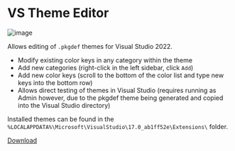 # VS Theme Editor

![image](https://github.com/user-attachments/assets/b46b78ea-1740-47fe-9c96-c7ebabb59e1e)


Allows editing of `.pkgdef` themes for Visual Studio 2022. 

- Modify existing color keys in any category within the theme
- Add new categories (right-click in the left sidebar, click `Add`)
- Add new color keys (scroll to the bottom of the color list and type new keys into the bottom row)
- Allows direct testing of themes in Visual Studio (requires running as Admin however, due to the pkgdef theme being generated and copied into the Visual Studio directory)

Installed themes can be found in the `%LOCALAPPDATA%\Microsoft\VisualStudio\17.0_ab1ff52e\Extensions\` folder.


[Download](https://github.com/IridiumIO/VS-Theme-Editor/releases)
